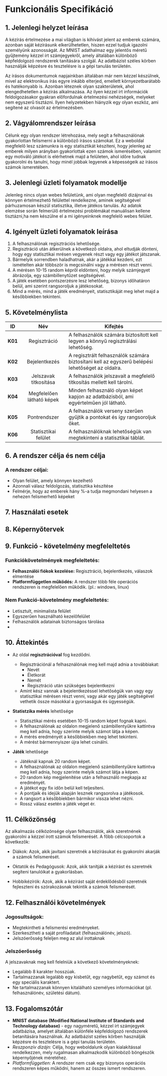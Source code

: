 # Funkcionális Specifikáció 
## 1. Jelenlegi helyzet leírása
A kézírás értelmezése a mai világban is kihívást jelent az emberek számára, azonban saját kézírásunk elkerülhetetlen, hiszen ezzel tudjuk igazolni személyünk azonosságát. 
Az MNIST adathalmaz egy jelentős méretű gyűjtemény kézzel írt számjegyekről, amely általában különböző képfeldolgozó rendszerek tanítására szolgál. Az adatbázist széles körben használják képzésre és tesztelésre is a gépi tanulás területén.

Az írásos dokumentumok napjainkban általában már nem kézzel készülnek, mivel az elektronikus írás egyre inkább elterjed, emellett környezetbarátabb és hatékonyabb is. Azonban léteznek olyan szakterületek, ahol elengedhetetlen a kézírás alkalmazása. 
Az ilyen kézzel írt információk feldolgozásakor gyakran előfordulnak értelmezési nehézségek, melyeket nem egyszerű tisztázni. Ilyen helyzetekben hiányzik egy olyan eszköz, ami segítené az olvasót az értelmezésben. 

## 2. Vágyálomrendszer leírása
Célunk egy olyan rendszer létrehozása, mely segít a felhasználónak gyakorlottan felismerni a különböző írásos számokat. 
Ez a weboldal megfelelő lesz számunkra is egy statisztikát készíteni, hogy jelenleg az emberek milyen arányban gyakorlottak ezen számok ismerésében, valamint egy motiváló játékot is elérhetnek majd a felületen, ahol időre tudnak gyakorolni és tanulni, hogy minél jobbak legyenek a képességeik az írásos számok ismeretében.

## 3. Jelenlegi üzleti folyamatok modellje
Jelenleg nincs olyan webes felületünk, ami olyan megfelelő dizájnnal és könnyen értelmezhető felülettel rendelkezne, aminek segítségével párhuzamosan készül statisztika, illetve játékos tanulás.
Az adatok elemzése során felmerülő értelmezési problémákat manuálisan kellene tisztázni,ha nem készülne el a mi igényeinknek megfelelő webes felület.

## 4. Igényelt üzleti folyamatok leírása
1. A felhasználónak regisztrációs lehetősége.
2. Regisztráció után átkerülnek a következő oldalra, ahol eltudják dönteni, hogy egy statisztikai mrésen vegyenek részt vagy egy játékot játszanak.
3. Bármelyik sorrendben haladhatnak, akár a játékkal kezdeni, ezt ismételten akár többször is megcsinálni vagy a mérésen részt venni.
4. A mérésen 10-15 random képről eldönteni, hogy melyik számjegyet ábrázolja, egy számbillenytűzet segítségével.
5. A játék esetében pontszerzésre lesz lehetőség, bizonys időhatáron belül, ami szerint rangsoroljuk a játékosokat.
6. Mind a mérés, mind a játék eredményeit, statisztikáját meg lehet majd a későbbiekben tekinteni.


## 5. Követelménylista
|    ID   |            Név             |    Kifejtés    |
|---------|:----------------------------------:|--------|
| **K01** |   Regisztráció   |A felhasználók számára biztosított kell legyen a könnyű regisztrálási lehetőség. |
| **K02** |    Bejelentkezés   |A regisztrált felhasználók számára biztosítani kell az egyszerű belépési lehetőséget az oldalra. |
| **K03** |          Jelszavak titkosítása         |A felhasználók jelszavait a megfelelő titkosítás mellett kell tárolni.  |
| **K04** |          Megfelelően látható képek          |Minden felhasználó olyan képet kapjon az adatbázisból, ami egyértelműen jól látható.  |
| **K05** |          Pontrendszer          |A felhasználók verseny szerűen gyűjtik a pontokat és így rangsoroljuk őket.  |
| **K06** |          Statisztikai felület          |A felhasználóknak lehetőségük van megtekinteni a statisztikai táblát.  |

## 6. A rendszer célja és nem célja

### A rendszer céljai:
- Olyan felület, amely könnyen kezelhető
- Azonnali válasz feldolgozás, statisztika készítése
- Felmérje, hogy az emberek hány %-a tudja megmondani helyesen a nehezen felismerhető képeket

## 7. Használati esetek

## 8. Képernyőtervek

## 9. Funkció - követelmény megfeleltetés
### Funkciókövetelmények megfeleltetés:
- **Felhasználói fiókok kezelése:** Regisztráció, bejelentkezés, válaszok elmentése
- **Platformfüggetlen működés:** A rendszer több féle operációs rendszeren is megfelelően működik. (pl.: windows, linux)

### Nem Funkció-követelmény megfeleltetés:
- Letisztult, minimalista felület
- Egyszerűen használható kezelőfelület
- Felhasználók adatainak biztonságos tárolása
- 
## 10. Áttekintés

- Az oldal **regisztrációval** fog kezdődni.
	 - Regisztrációnál a felhasználónak meg kell majd adnia a továbbiakat:
        - Nevét
        - Életkorát
        - Nemét
        - Regisztráció után szükséges bejelentkezni
	- Amint kész vannak a bejelentkezéssel lehetőségük van vagy egy statisztikai mérésen részt venni, vagy akár egy játék segítségével vethetik össze másokkal a gyorsaságuk és ügyességük.

- **Statistzika mérés** lehetősége
	 - Statisztikai mérés esetében 10-15 random képet fognak kapni.
   - A felhasználónak az oldalon megjelenő számbillentyűkre kattintva meg kell adnia, hogy szerinte melyik számot látja a képen.
   - A mérés eredményét a későbbiekben meg lehet tekinteni.
   - A mérést bármennyiszer újra lehet csinálni.
 

- **Játék** lehetősége
	 - Játéknál kapnak 20 random képet.
   - A felhasználónak az oldalon megjelenő számbillentyűkre kattintva meg kell adnia, hogy szerinte melyik számot látja a képen.
   - 20 random kép megjelenítése után a felhasználó megkapja az eredményét.
   - A játékot egy fix időn belül kell teljesíteni.
   - A pontjaik és idejük alapján lesznek rangsorolva a játékosok.
   - A rangsort a későbbiekben bármikor vissza lehet nézni.
   - Rossz válasz esetén a játék véget ér.

## 11. Célközönség
Az alkalmazás célközönsége olyan felhasználók, akik szeretnének gyakorolni a kézzel írott számok felismerését. A főbb célcsoportok a következők:

- Diákok: Azok, akik javítani szeretnék a kézírásukat és gyakorolni akarják a számok felismerését.

- Oktatók és Pedagógusok: Azok, akik tanítják a kézírást és szeretnék segíteni tanulóikat a gyakorlásban.

- Hobbikézírók: Azok, akik a kézírást saját érdeklődésből szeretnék fejleszteni és szórakozásnak tekintik a számok felismerését.

## 12. Felhasználói követelmények
### Jogosultságok:
- Megtekintheti a felismerési eredményeket.
- Szerkesztheti a saját profiladatait (felhasználónév, jelszó).
- Jelszóerősség feleljen meg az alul irottaknak

### Jelszóerősség
A jelszavaknak meg kell felelniük a következő követelményeknek:
- Legalább 8 karakter hosszúak.
- Tartalmazzanak legalább egy kisbetűt, egy nagybetűt, egy számot és egy speciális karaktert.
- Ne tartalmazzanak könnyen kitalálható személyes információkat (pl. felhasználónév, születési dátum).


## 13. Fogalomszótár
- **MNIST database (Modified National Institute of Standards and Technology database)** - egy nagyméretű, kézzel írt számjegyek adatbázisa, amelyet általában különféle képfeldolgozó rendszerek betanítására használnak. Az adatbázist széles körben használják képzésre és tesztelésre is a gépi tanulás területén.
- *Reszponzív dizájn:* Célja, hogy weboldalunk olyan kialakítással rendelkezzen, mely rugalmasan alkalmazkodik különböző böngészők képernyőjének méretéhez.
- *Platformfüggetlen:* A rendszer nem csak egy bizonyos operációs rendszeren képes működni, hanem az összes ismert rendszeren.
  
